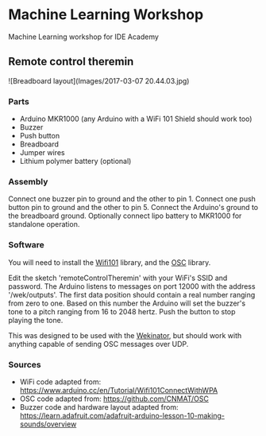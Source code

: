 # Machine Learning Workshop

Machine Learning workshop for IDE Academy

## Remote control theremin

![Breadboard layout](Images/2017-03-07 20.44.03.jpg)

### Parts

* Arduino MKR1000 (any Arduino with a WiFi 101 Shield should work too)
* Buzzer
* Push button
* Breadboard
* Jumper wires
* Lithium polymer battery (optional)

### Assembly

Connect one buzzer pin to ground and the other to pin 1. Connect one push button pin to ground and the other to pin 5. Connect the Arduino's ground to the breadboard ground. Optionally connect lipo battery to MKR1000 for standalone operation.

### Software

You will need to install the [Wifi101](https://www.arduino.cc/en/Reference/WiFi101) library, and the [OSC](https://github.com/CNMAT/OSC) library.

Edit the sketch 'remoteControlTheremin' with your WiFi's SSID and password. The Arduino listens to messages on port 12000 with the address '/wek/outputs'. The first data position should contain a real number ranging from zero to one. Based on this number the Arduino will set the buzzer's tone to a pitch ranging from 16 to 2048 hertz. Push the button to stop playing the tone.

This was designed to be used with the [Wekinator](http://www.wekinator.org), but should work with anything capable of sending OSC messages over UDP.

### Sources

* WiFi code adapted from: https://www.arduino.cc/en/Tutorial/Wifi101ConnectWithWPA
* OSC code adapted from: https://github.com/CNMAT/OSC
* Buzzer code and hardware layout adapted from: https://learn.adafruit.com/adafruit-arduino-lesson-10-making-sounds/overview